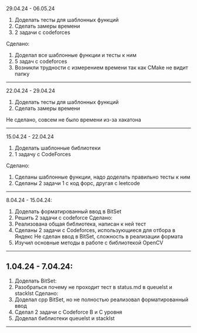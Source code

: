 29.04.24 - 06.05.24
1) Доделать тесты для шаблонных функций
2) Сделать замеры времени
3) 2 задачи c codeforces

Сделано:

1) Доделал все шаблонные функции и тесты к ним
2) 5 задач с codeforces
3) Возникли трудности с измерением времени так как CMake не видит папку 


---------------------------------

22.04.24 - 29.04.24
1) Доделать тесты для шаблонных функций
2) Сделать замеры времени

Не сделано, совсем не было времени из-за хакатона

--------------------------------
15.04.24 - 22.04.24
1) Доделать шаблонные библиотеки
2) 1 задачу с CodeForces

Сделано:
1) Сделаны шаблонные функции, надо доделать правильно тесты к ним
2) Сделаны 2 задачи 1 с код форс, другая с leetcode
-----------------------------
8.04.24 - 15.04.24:
1) Доделать форматированный ввод в BitSet
2) Решить 2 задачи с codeforce
Сделано:
1) Реализована общая библиотека, написан к ней тест
2) Сделаны 2 задачи с Codeforces, использующиеся для отбора в Яндекс
Не сделан ввод в BitSet, сложность в реализации формата
3) Изучил основные методы в работе с библиотекой OpenCV
-----------------------------
1.04.24 - 7.04.24:
-----------------------------
1) Доделать BitSet:
2) Разобраться почему не проходит тест в status.md в queuelst и stacklst
Сделано:
1) Доделал cpp BitSet, но не полностью реализовал форматированный ввод
2) Сделал 2 задачи с Codeforce B и С уровня
3) Доделал библиотеки queuelst и stacklst
-----------------------------
